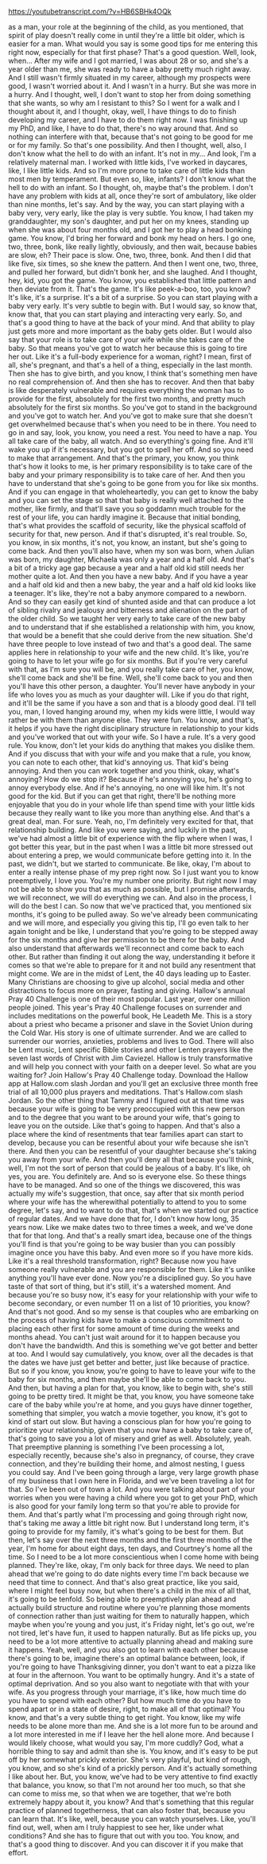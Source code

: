 https://youtubetranscript.com/?v=HB6SBHk4OQk

 as a man, your role at the beginning of the child, as you mentioned, that spirit of play doesn't really come in until they're a little bit older, which is easier for a man. What would you say is some good tips for me entering this right now, especially for that first phase? That's a good question. Well, look, when... After my wife and I got married, I was about 28 or so, and she's a year older than me, she was ready to have a baby pretty much right away. And I still wasn't firmly situated in my career, although my prospects were good, I wasn't worried about it. And I wasn't in a hurry. But she was more in a hurry. And I thought, well, I don't want to stop her from doing something that she wants, so why am I resistant to this? So I went for a walk and I thought about it, and I thought, okay, well, I have things to do to finish developing my career, and I have to do them right now. I was finishing up my PhD, and like, I have to do that, there's no way around that. And so nothing can interfere with that, because that's not going to be good for me or for my family. So that's one possibility. And then I thought, well, also, I don't know what the hell to do with an infant. It's not in my... And look, I'm a relatively maternal man. I worked with little kids, I've worked in daycares, like, I like little kids. And so I'm more prone to take care of little kids than most men by temperament. But even so, like, infants? I don't know what the hell to do with an infant. So I thought, oh, maybe that's the problem. I don't have any problem with kids at all, once they're sort of ambulatory, like older than nine months, let's say. And by the way, you can start playing with a baby very, very early, like the play is very subtle. You know, I had taken my granddaughter, my son's daughter, and put her on my knees, standing up when she was about four months old, and I got her to play a head bonking game. You know, I'd bring her forward and bonk my head on hers. I go one, two, three, bonk, like really lightly, obviously, and then wait, because babies are slow, eh? Their pace is slow. One, two, three, bonk. And then I did that like five, six times, so she knew the pattern. And then I went one, two, three, and pulled her forward, but didn't bonk her, and she laughed. And I thought, hey, kid, you got the game. You know, you established that little pattern and then deviate from it. That's the game. It's like peek-a-boo, too, you know? It's like, it's a surprise. It's a bit of a surprise. So you can start playing with a baby very early. It's very subtle to begin with. But I would say, so know that, know that, that you can start playing and interacting very early. So, and that's a good thing to have at the back of your mind. And that ability to play just gets more and more important as the baby gets older. But I would also say that your role is to take care of your wife while she takes care of the baby. So that means you've got to watch her because this is going to tire her out. Like it's a full-body experience for a woman, right? I mean, first of all, she's pregnant, and that's a hell of a thing, especially in the last month. Then she has to give birth, and you know, I think that's something men have no real comprehension of. And then she has to recover. And then that baby is like desperately vulnerable and requires everything the woman has to provide for the first, absolutely for the first two months, and pretty much absolutely for the first six months. So you've got to stand in the background and you've got to watch her. And you've got to make sure that she doesn't get overwhelmed because that's when you need to be in there. You need to go in and say, look, you know, you need a rest. You need to have a nap. You all take care of the baby, all watch. And so everything's going fine. And it'll wake you up if it's necessary, but you got to spell her off. And so you need to make that arrangement. And that's the primary, you know, you think that's how it looks to me, is her primary responsibility is to take care of the baby and your primary responsibility is to take care of her. And then you have to understand that she's going to be gone from you for like six months. And if you can engage in that wholeheartedly, you can get to know the baby and you can set the stage so that that baby is really well attached to the mother, like firmly, and that'll save you so goddamn much trouble for the rest of your life, you can hardly imagine it. Because that initial bonding, that's what provides the scaffold of security, like the physical scaffold of security for that, new person. And if that's disrupted, it's real trouble. So, you know, in six months, it's not, you know, an instant, but she's going to come back. And then you'll also have, when my son was born, when Julian was born, my daughter, Michaela was only a year and a half old. And that's a bit of a tricky age gap because a year and a half old kid still needs her mother quite a lot. And then you have a new baby. And if you have a year and a half old kid and then a new baby, the year and a half old kid looks like a teenager. It's like, they're not a baby anymore compared to a newborn. And so they can easily get kind of shunted aside and that can produce a lot of sibling rivalry and jealousy and bitterness and alienation on the part of the older child. So we taught her very early to take care of the new baby and to understand that if she established a relationship with him, you know, that would be a benefit that she could derive from the new situation. She'd have three people to love instead of two and that's a good deal. The same applies here in relationship to your wife and the new child. It's like, you're going to have to let your wife go for six months. But if you're very careful with that, as I'm sure you will be, and you really take care of her, you know, she'll come back and she'll be fine. Well, she'll come back to you and then you'll have this other person, a daughter. You'll never have anybody in your life who loves you as much as your daughter will. Like if you do that right, and it'll be the same if you have a son and that is a bloody good deal. I'll tell you, man, I loved hanging around my, when my kids were little, I would way rather be with them than anyone else. They were fun. You know, and that's, it helps if you have the right disciplinary structure in relationship to your kids and you've worked that out with your wife. So I have a rule. It's a very good rule. You know, don't let your kids do anything that makes you dislike them. And if you discuss that with your wife and you make that a rule, you know, you can note to each other, that kid's annoying us. That kid's being annoying. And then you can work together and you think, okay, what's annoying? How do we stop it? Because if he's annoying you, he's going to annoy everybody else. And if he's annoying, no one will like him. It's not good for the kid. But if you can get that right, there'll be nothing more enjoyable that you do in your whole life than spend time with your little kids because they really want to like you more than anything else. And that's a great deal, man. For sure. Yeah, no, I'm definitely very excited for that, that relationship building. And like you were saying, and luckily in the past, we've had almost a little bit of experience with the flip where when I was, I got better this year, but in the past when I was a little bit more stressed out about entering a prep, we would communicate before getting into it. In the past, we didn't, but we started to communicate. Be like, okay, I'm about to enter a really intense phase of my prep right now. So I just want you to know preemptively, I love you. You're my number one priority. But right now I may not be able to show you that as much as possible, but I promise afterwards, we will reconnect, we will do everything we can. And also in the process, I will do the best I can. So now that we've practiced that, you mentioned six months, it's going to be pulled away. So we've already been communicating and we will more, and especially you giving this tip, I'll go even talk to her again tonight and be like, I understand that you're going to be stepped away for the six months and give her permission to be there for the baby. And also understand that afterwards we'll reconnect and come back to each other. But rather than finding it out along the way, understanding it before it comes so that we're able to prepare for it and not build any resentment that might come. We are in the midst of Lent, the 40 days leading up to Easter. Many Christians are choosing to give up alcohol, social media and other distractions to focus more on prayer, fasting and giving. Hallow's annual Pray 40 Challenge is one of their most popular. Last year, over one million people joined. This year's Pray 40 Challenge focuses on surrender and includes meditations on the powerful book, He Leadeth Me. This is a story about a priest who became a prisoner and slave in the Soviet Union during the Cold War. His story is one of ultimate surrender. And we are called to surrender our worries, anxieties, problems and lives to God. There will also be Lent music, Lent specific Bible stories and other Lenten prayers like the seven last words of Christ with Jim Caviezel. Hallow is truly transformative and will help you connect with your faith on a deeper level. So what are you waiting for? Join Hallow's Pray 40 Challenge today. Download the Hallow app at Hallow.com slash Jordan and you'll get an exclusive three month free trial of all 10,000 plus prayers and meditations. That's Hallow.com slash Jordan. So the other thing that Tammy and I figured out at that time was because your wife is going to be very preoccupied with this new person and to the degree that you want to be around your wife, that's going to leave you on the outside. Like that's going to happen. And that's also a place where the kind of resentments that tear families apart can start to develop, because you can be resentful about your wife because she isn't there. And then you can be resentful of your daughter because she's taking you away from your wife. And then you'll deny all that because you'll think, well, I'm not the sort of person that could be jealous of a baby. It's like, oh yes, you are. You definitely are. And so is everyone else. So these things have to be managed. And so one of the things we discovered, this was actually my wife's suggestion, that once, say after that six month period where your wife has the wherewithal potentially to attend to you to some degree, let's say, and to want to do that, that's when we started our practice of regular dates. And we have done that for, I don't know how long, 35 years now. Like we make dates two to three times a week, and we've done that for that long. And that's a really smart idea, because one of the things you'll find is that you're going to be way busier than you can possibly imagine once you have this baby. And even more so if you have more kids. Like it's a real threshold transformation, right? Because now you have someone really vulnerable and you are responsible for them. Like it's unlike anything you'll have ever done. Now you're a disciplined guy. So you have taste of that sort of thing, but it's still, it's a watershed moment. And because you're so busy now, it's easy for your relationship with your wife to become secondary, or even number 11 on a list of 10 priorities, you know? And that's not good. And so my sense is that couples who are embarking on the process of having kids have to make a conscious commitment to placing each other first for some amount of time during the weeks and months ahead. You can't just wait around for it to happen because you don't have the bandwidth. And this is something we've got better and better at too. And I would say cumulatively, you know, over all the decades is that the dates we have just get better and better, just like because of practice. But so if you know, you know, you're going to have to leave your wife to the baby for six months, and then maybe she'll be able to come back to you. And then, but having a plan for that, you know, like to begin with, she's still going to be pretty tired. It might be that, you know, you have someone take care of the baby while you're at home, and you guys have dinner together, something that simpler, you watch a movie together, you know, it's got to kind of start out slow. But having a conscious plan for how you're going to prioritize your relationship, given that you now have a baby to take care of, that's going to save you a lot of misery and grief as well. Absolutely, yeah. That preemptive planning is something I've been processing a lot, especially recently, because she's also in pregnancy, of course, they crave connection, and they're building their home, and almost nesting, I guess you could say. And I've been going through a large, very large growth phase of my business that I own here in Florida, and we've been traveling a lot for that. So I've been out of town a lot. And you were talking about part of your worries when you were having a child where you got to get your PhD, which is also good for your family long term so that you're able to provide for them. And that's partly what I'm processing and going through right now, that's taking me away a little bit right now. But I understand long term, it's going to provide for my family, it's what's going to be best for them. But then, let's say over the next three months and the first three months of the year, I'm home for about eight days, ten days, and Courtney's home all the time. So I need to be a lot more conscientious when I come home with being planned. They're like, okay, I'm only back for three days. We need to plan ahead that we're going to do date nights every time I'm back because we need that time to connect. And that's also great practice, like you said, where I might feel busy now, but when there's a child in the mix of all that, it's going to be tenfold. So being able to preemptively plan ahead and actually build structure and routine where you're planning those moments of connection rather than just waiting for them to naturally happen, which maybe when you're young and you just, it's Friday night, let's go out, we're not tired, let's have fun, it used to happen naturally. But as life picks up, you need to be a lot more attentive to actually planning ahead and making sure it happens. Yeah, well, and you also got to learn with each other because there's going to be, imagine there's an optimal balance between, look, if you're going to have Thanksgiving dinner, you don't want to eat a pizza like at four in the afternoon. You want to be optimally hungry. And it's a state of optimal deprivation. And so you also want to negotiate with that with your wife. As you progress through your marriage, it's like, how much time do you have to spend with each other? But how much time do you have to spend apart or in a state of desire, right, to make all of that optimal? You know, and that's a very subtle thing to get right. You know, like my wife needs to be alone more than me. And she is a lot more fun to be around and a lot more interested in me if I leave her the hell alone more. And because I would likely choose, what would you say, I'm more cuddly? God, what a horrible thing to say and admit than she is. You know, and it's easy to be put off by her somewhat prickly exterior. She's very playful, but kind of rough, you know, and so she's kind of a prickly person. And it's actually something I like about her. But, you know, we've had to be very attentive to find exactly that balance, you know, so that I'm not around her too much, so that she can come to miss me, so that when we are together, that we're both extremely happy about it, you know? And that's something that this regular practice of planned togetherness, that can also foster that, because you can learn that. It's like, well, because you can watch yourselves. Like, you'll find out, well, when am I truly happiest to see her, like under what conditions? And she has to figure that out with you too. You know, and that's a good thing to discover. And you can discover it if you make that effort.